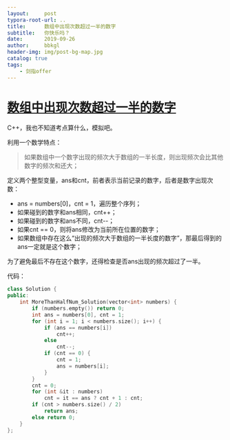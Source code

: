 ```yaml
---
layout:     post
typora-root-url: ..
title:      数组中出现次数超过一半的数字
subtitle:   你快乐吗？
date:       2019-09-26
author:     bbkgl
header-img: img/post-bg-map.jpg
catalog: true
tags:
    - 剑指offer
---
```


# [数组中出现次数超过一半的数字](https://www.nowcoder.com/practice/e8a1b01a2df14cb2b228b30ee6a92163?tpId=13&tqId=11181&rp=2&ru=/ta/coding-interviews&qru=/ta/coding-interviews/question-ranking )

C++，我也不知道考点算什么，模拟吧。

利用一个数学特点：

> 如果数组中一个数字出现的频次大于数组的一半长度，则出现频次会比其他数字的频次和还大；

定义两个整型变量，ans和cnt，前者表示当前记录的数字，后者是数字出现次数：

- ans = numbers[0]，cnt = 1，遍历整个序列；
- 如果碰到的数字和ans相同，cnt++；
- 如果碰到的数字和ans不同，cnt--；
- 如果cnt == 0，则将ans修改为当前所在位置的数字；
- 如果数组中存在这么“出现的频次大于数组的一半长度的数字”，那最后得到的ans一定就是这个数字；

为了避免最后不存在这个数字，还得检查是否ans出现的频次超过了一半。

代码：

```cpp
class Solution {
public:
    int MoreThanHalfNum_Solution(vector<int> numbers) {
        if (numbers.empty()) return 0;
        int ans = numbers[0], cnt = 1;
        for (int i = 1; i < numbers.size(); i++) {
            if (ans == numbers[i])
                cnt++;
            else
                cnt--;
            if (cnt == 0) {
                cnt = 1;
                ans = numbers[i];
            }
        }
        cnt = 0;
        for (int &it : numbers)
            cnt = it == ans ? cnt + 1 : cnt;
        if (cnt > numbers.size() / 2)
            return ans;
        else return 0;
    }
};
```







